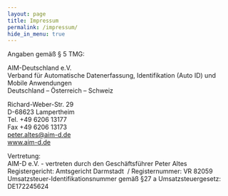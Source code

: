 ```yaml
---
layout: page
title: Impressum
permalink: /impressum/
hide_in_menu: true
---
```


Angaben gemäß § 5 TMG:  

AIM-Deutschland e.V.  
Verband für Automatische Datenerfassung, Identifikation (Auto ID) und Mobile Anwendungen  
Deutschland – Österreich – Schweiz  

Richard-Weber-Str. 29   
D-68623 Lampertheim  
Tel. +49 6206 13177   
Fax +49 6206 13173  
[peter.altes@aim-d.de](mailto:peter.altes@aim-d.de)  
<a href="https://www.aim-d.de/">www.aim-d.de</a>  

Vertretung:  
AIM-D e.V. - vertreten durch den Geschäftsführer Peter Altes   
Registergericht: Amtsgericht Darmstadt  / Registernummer: VR 82059  
Umsatzsteuer-Identifikationsnummer gemäß §27 a Umsatzsteuergesetz: DE172245624
